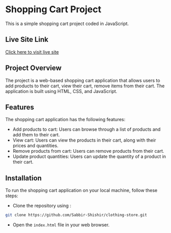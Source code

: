 # Shopping Cart Project

This is a simple shopping cart project coded in JavaScript.


## Live Site Link

[Click here to visit live site](https://clothing-cart.netlify.app/)

## Project Overview

The project is a web-based shopping cart application that allows users to add products to their cart, view their cart, remove items from their cart. The application is built using HTML, CSS, and JavaScript.

## Features

The shopping cart application has the following features:

- Add products to cart: Users can browse through a list of products and add them to their cart.
- View cart: Users can view the products in their cart, along with their prices and quantities.
- Remove products from cart: Users can remove products from their cart.
- Update product quantities: Users can update the quantity of a product in their cart.

## Installation

To run the shopping cart application on your local machine, follow these steps:

- Clone the repository using :
```bash
git clone https://github.com/Sabbir-Shishir/clothing-store.git
```

- Open the `index.html` file in your web browser.

